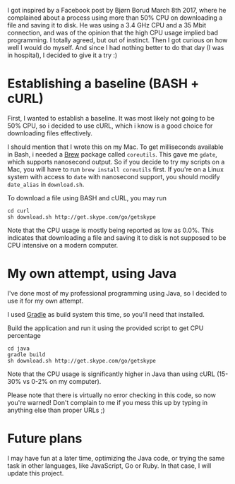 I got inspired by a Facebook post by Bjørn Borud March 8th 2017, where he complained 
about a process using more than 50% CPU on downloading a file and saving it to disk. 
He was using a 3.4 GHz CPU and a 35 Mbit connection, and was of the opinion that the 
high CPU usage implied bad programming. I totally agreed, but out of instinct. 
Then I got curious on how well I would do myself. And since I had nothing better to do that day 
(I was in hospital), I decided to give it a try :)

# Establishing a baseline (BASH + cURL)

First, I wanted to establish a baseline. It was most likely not going to be 50% CPU, so i decided to
use cURL, which i know is a good choice for downloading files effectively.

I should mention that I wrote this on my Mac. To get milliseconds available in Bash, i needed a 
[Brew](http://docs.brew.sh) package called `coreutils`. 
This gave me `gdate`, which supports nanosecond output.
So if you decide to try my scripts on a Mac, you will have to run `brew install coreutils` first. 
If you're on a Linux system with access to `date` with nanosecond support, you should modify `date_alias` 
in `download.sh`.

To download a file using BASH and cURL, you may run

```
cd curl
sh download.sh http://get.skype.com/go/getskype
```

Note that the CPU usage is mostly being reported as low as 0.0%. This indicates that downloading a file
and saving it to disk is not supposed to be CPU intensive on a modern computer.

# My own attempt, using Java

I've done most of my professional programming using Java, so I decided to use it for my own attempt.

I used [Gradle](https://gradle.org) as build system this time, so you'll need that installed. 

Build the application and run it using the provided script to get CPU percentage

   
```
cd java
gradle build
sh download.sh http://get.skype.com/go/getskype
```

Note that the CPU usage is significantly higher in Java than using cURL (15-30% vs 0-2% on my computer).

Please note that there is virtually no error checking in this code, so now you're warned! 
Don't complain to me if you mess this up by typing in anything else than proper URLs ;)

# Future plans

I may have fun at a later time, optimizing the Java code, or trying the same task in other languages, 
like JavaScript, Go or Ruby. In that case, I will update this project. 
